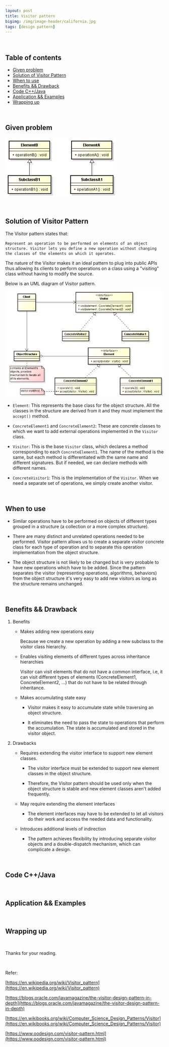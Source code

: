 ```yaml
---
layout: post
title: Visitor pattern
bigimg: /img/image-header/california.jpg
tags: [design pattern]
---
```





<br>

## Table of contents
- [Given problem](#given-problem)
- [Solution of Visitor Pattern](#solution-of-visitor-pattern)
- [When to use](#when-to-use)
- [Benefits && Drawback](#benefits-&&-drawbacks)
- [Code C++/Java](#code-c++/java)
- [Application && Examples](#application-&&-examples)
- [Wrapping up](#wrapping-up)



<br>

## Given problem




![](../img/design-pattern/visitor-pattern/problem-visitor-pattern.png)


<br>

## Solution of Visitor Pattern

The Visitor pattern states that:

```
Represent an operation to be performed on elements of an object structure. Visitor lets you define a new operation without changing the classes of the elements on which it operates.
```

The nature of the Visitor makes it an ideal pattern to plug into public APIs thus allowing its clients to perform operations on a class using a "visiting" class without having to modify the source.

Below is an UML diagram of Visitor pattern.

![](../img/design-pattern/visitor-pattern/visitor-pattern.png)

- ```Element```: This represents the base class for the object structure. All the classes in the structure are derived from it and they must implement the ```accept()``` method.

- ```ConcreteElement1``` and ```ConcreteElement2```: These are concrete classes to which we want to add external operations implemented in the ```Visitor``` class.

- ```Visitor```: This is the base ```Visitor``` class, which declares a method corresponding to each ```ConcreteElement1```. The name of the method is the same, but each method is differentiated with the same name and different signatures. But if needed, we can declare methods with different names.

- ```ConcreteVisitor1```: This is the implementation of the ``Visitor``. When we need a separate set of operations, we simply create another visitor.


<br>

## When to use
- Similar operations have to be performed on objects of different types grouped in a structure (a collection or a more complex structure).

- There are many distinct and unrelated operations needed to be performed. Visitor pattern allows us to create a separate visitor concrete class for each type of operation and to separate this operation implementation from the object structure.

- The object structure is not likely to be changed but is very probable to have new operations which have to be added. Since the pattern separates the visitor (representing operations, algorithms, behaviors) from the object structure it's very easy to add new visitors as long as the structure remains unchanged.

<br>

## Benefits && Drawback
1. Benefits

    - Makes adding new operations easy

        Because we create a new operation by adding a new subclass to the visitor class hierarchy.

    - Enables visiting elements of different types across inheritance hierarchies

        Visitor can visit elements that do not have a common interface, i.e, it can visit different types of elements (ConcreteElement1, ConcreteElement2, ...) that do not have to be related through inheritance.

    - Makes accumulating state easy

        - Visitor makes it easy to accumulate state while traversing an object structure.

        - It eliminates the need to pass the state to operations that perform the accumulation. The state is accumulated and stored in the visitor object.


2. Drawbacks

    - Requires extending the visitor interface to support new element classes.

        - The visitor interface must be extended to support new element classes in the object structure.

        - Therefore, the Visitor pattern should be used only when the object structure is stable and new element classes aren't added frequently.

    - May require extending the element interfaces

        - The element interfaces may have to be extended to let all visitors do their work and access the needed data and functionality.

    - Introduces additional levels of indirection

        - The pattern achieves flexibility by introducing separate visitor objects and a double-dispatch mechanism, which can complicate a design.


<br>

## Code C++/Java




<br>

## Application && Examples





<br>

## Wrapping up




<br>

Thanks for your reading.

<br>

Refer:

[https://en.wikipedia.org/wiki/Visitor_pattern](https://en.wikipedia.org/wiki/Visitor_pattern)

[https://blogs.oracle.com/javamagazine/the-visitor-design-pattern-in-depth](https://blogs.oracle.com/javamagazine/the-visitor-design-pattern-in-depth)

[https://en.wikibooks.org/wiki/Computer_Science_Design_Patterns/Visitor](https://en.wikibooks.org/wiki/Computer_Science_Design_Patterns/Visitor)

[https://www.oodesign.com/visitor-pattern.html](https://www.oodesign.com/visitor-pattern.html)